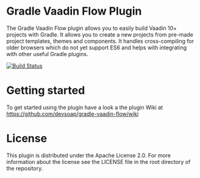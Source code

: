 # Gradle Vaadin Flow Plugin

The Gradle Vaadin Flow plugin allows you to easily build Vaadin 10+ projects with Gradle. It allows you to create a new 
projects from pre-made project templates, themes and components. It handles cross-compiling for older browsers which do 
not yet support ES6 and helps with integrating with other useful Gradle plugins.

[![Build Status](https://api.travis-ci.org/devsoap/gradle-vaadin-flow.svg?branch=master)](https://travis-ci.org/devsoap/gradle-vaadin-flow)

# Getting started

To get started using the plugin have a look a the plugin Wiki at https://github.com/devsoap/gradle-vaadin-flow/wiki

# License

This plugin is distributed under the Apache License 2.0. For more information about the license see the LICENSE file 
in the root directory of the repository.
